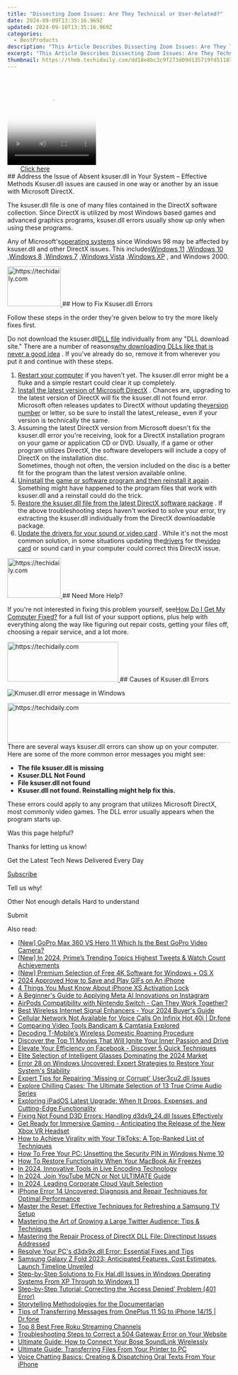 ```yaml
---
title: "Dissecting Zoom Issues: Are They Technical or User-Related?"
date: 2024-09-09T13:35:16.969Z
updated: 2024-09-10T13:35:16.969Z
categories:
  - BestProducts
description: "This Article Describes Dissecting Zoom Issues: Are They Technical or User-Related?"
excerpt: "This Article Describes Dissecting Zoom Issues: Are They Technical or User-Related?"
thumbnail: https://thmb.techidaily.com/dd18e8bc3c9f273d09d135719fd511870ffe57b02ca619c624658544faadfc68.jpg
---
```


<!-- affiliate ads begin -->
<span id="1328683">
					<video width="200" height="200" style="cursor:pointer"
           poster="//a.impactradius-go.com/display-clicktoplayimage/1328683.png"
           onclick="if(!this.playClicked){this.play();this.setAttribute('controls',true);this.playClicked=true;}">
	   <source src="//a.impactradius-go.com/display-ad/15852-1328683">
	   <img src="//a.impactradius-go.com/display-clicktoplayimage/1328683.png" style="border: none; height: 100%; width: 100%; object-fit: contain">
	</video>
	<div style="width:125px;text-align:center"><a href="javascript:window.open(decodeURIComponent('https%3A%2F%2Fthefitville.pxf.io%2Fc%2F5597632%2F1328683%2F15852'), '_blank');void(0);">Click here</a></div>
</span>
<img height="0" width="0" src="https://imp.pxf.io/i/5597632/1328683/15852" style="position:absolute;visibility:hidden;" border="0" />
<!-- affiliate ads end -->
## Address the Issue of Absent ksuser.dll in Your System – Effective Methods
 Ksuser.dll issues are caused in one way or another by an issue with Microsoft DirectX.

 The ksuser.dll file is one of many files contained in the DirectX software collection. Since DirectX is utilized by most Windows based games and advanced graphics programs, ksuser.dll errors usually show up only when using these programs.

 Any of Microsoft's[operating systems](https://www.lifewire.com/operating-systems-2625912) since Windows 98 may be affected by ksuser.dll and other DirectX issues. This includes[Windows 11](https://www.lifewire.com/windows-11-5188930) ,[Windows 10](https://www.lifewire.com/windows-10-2626217) ,[Windows 8](https://www.lifewire.com/windows-8-2626235) ,[Windows 7](https://www.lifewire.com/windows-7-2626265) ,[Windows Vista](https://www.lifewire.com/windows-vista-2626311) ,[Windows XP](https://www.lifewire.com/windows-xp-2626354) , and Windows 2000.

<!-- affiliate ads begin -->
<a href="https://aligracehair.sjv.io/c/5597632/2115909/19272" target="_top" id="2115909">
  <img src="//a.impactradius-go.com/display-ad/19272-2115909" border="0" alt="https://techidaily.com" width="120" height="90"/>
</a>
<img height="0" width="0" src="https://aligracehair.sjv.io/i/5597632/2115909/19272" style="position:absolute;visibility:hidden;" border="0" />
<!-- affiliate ads end -->
## How to Fix Ksuser.dll Errors

 Follow these steps in the order they're given below to try the more likely fixes first.

 Do not download the ksuser.dll[DLL file](https://www.lifewire.com/what-is-a-dll-file-2625852) individually from any "DLL download site." There are a number of reasons[why downloading DLLs like that is never a good idea](https://www.lifewire.com/important-reasons-not-to-download-dll-files-2624455) . If you've already do so, remove it from wherever you put it and continue with these steps.

1. [Restart your computer](https://www.lifewire.com/how-to-reboot-a-computer-2624568) if you haven't yet. The ksuser.dll error might be a fluke and a simple restart could clear it up completely.
2. [Install the latest version of Microsoft DirectX](https://www.lifewire.com/how-to-download-install-directx-2624489) . Chances are, upgrading to the latest version of DirectX will fix the ksuser.dll not found error.  
 Microsoft often releases updates to DirectX without updating the[version number](https://www.lifewire.com/version-number-2626043) or letter, so be sure to install the latest_release_ even if your version is technically the same.
3. Assuming the latest DirectX version from Microsoft doesn't fix the ksuser.dll error you're receiving, look for a DirectX installation program on your game or application CD or DVD. Usually, if a game or other program utilizes DirectX, the software developers will include a copy of DirectX on the installation disc.  
 Sometimes, though not often, the version included on the disc is a better fit for the program than the latest version available online.
4. [Uninstall the game or software program and then reinstall it again](https://www.lifewire.com/what-is-the-proper-way-to-reinstall-a-software-program-2624478) . Something might have happened to the program files that work with ksuser.dll and a reinstall could do the trick.
5. [Restore the ksuser.dll file from the latest DirectX software package](https://www.lifewire.com/how-to-restore-a-missing-directx-dll-file-2624516) . If the above troubleshooting steps haven't worked to solve your error, try extracting the ksuser.dll individually from the DirectX downloadable package.
6. [Update the drivers for your sound or video card](https://www.lifewire.com/how-to-update-drivers-in-windows-2619214) . While it's not the most common solution, in some situations updating the[drivers](https://www.lifewire.com/what-is-a-device-driver-2625796) for the[video card](https://www.lifewire.com/what-is-a-video-card-2618161) or sound card in your computer could correct this DirectX issue.

<!-- affiliate ads begin -->
<a href="https://aligracehair.sjv.io/c/5597632/2135406/19272" target="_top" id="2135406">
  <img src="//a.impactradius-go.com/display-ad/19272-2135406" border="0" alt="https://techidaily.com" width="120" height="90"/>
</a>
<img height="0" width="0" src="https://aligracehair.sjv.io/i/5597632/2135406/19272" style="position:absolute;visibility:hidden;" border="0" />
<!-- affiliate ads end -->
## Need More Help?

 If you're not interested in fixing this problem yourself, see[How Do I Get My Computer Fixed?](https://www.lifewire.com/how-do-i-get-my-computer-fixed-2625167) for a full list of your support options, plus help with everything along the way like figuring out repair costs, getting your files off, choosing a repair service, and a lot more.

<!-- affiliate ads begin -->
<a href="https://aligracehair.sjv.io/c/5597632/2135354/19272" target="_top" id="2135354">
  <img src="//a.impactradius-go.com/display-ad/19272-2135354" border="0" alt="https://techidaily.com" width="250" height="90"/>
</a>
<img height="0" width="0" src="https://aligracehair.sjv.io/i/5597632/2135354/19272" style="position:absolute;visibility:hidden;" border="0" />
<!-- affiliate ads end -->
## Causes of Ksuser.dll Errors

![Kmuser.dll error message in Windows](https://www.lifewire.com/thmb/_kE6cWgEDxkFfWUQYVl5dvpRHPU=/1500x0/filters:no_upscale():max_bytes(150000):strip_icc():format(webp)/kmuser-dll-error-59720c1c519de200114aafc7.png)

<!-- affiliate ads begin -->
<a href="https://ephamedtechinc.pxf.io/c/5597632/2120861/26400?prodsku=Saturn" target="_top" id="2120861">
  <img src="//a.impactradius-go.com/display-ad/26400-2120861" border="0" alt="https://techidaily.com" width="728" height="90"/>
</a>
<img height="0" width="0" src="https://ephamedtechinc.pxf.io/i/5597632/2120861/26400?prodsku=Saturn" style="position:absolute;visibility:hidden;" border="0" />
<!-- affiliate ads end -->
 There are several ways ksuser.dll errors can show up on your computer. Here are some of the more common error messages you might see:

* **The file ksuser.dll is missing**
* **Ksuser.DLL Not Found**
* **File ksuser.dll not found**
* **Ksuser.dll not found. Reinstalling might help fix this.**

 These errors could apply to any program that utilizes Microsoft DirectX, most commonly video games. The DLL error usually appears when the program starts up.

Was this page helpful?

Thanks for letting us know!

 Get the Latest Tech News Delivered Every Day

[Subscribe](https://www.lifewire.com/#)

Tell us why!

 Other  Not enough details  Hard to understand

 Submit

<ins class="adsbygoogle"
     style="display:block"
     data-ad-format="autorelaxed"
     data-ad-client="ca-pub-7571918770474297"
     data-ad-slot="1223367746"></ins>



<ins class="adsbygoogle"
     style="display:block"
     data-ad-client="ca-pub-7571918770474297"
     data-ad-slot="8358498916"
     data-ad-format="auto"
     data-full-width-responsive="true"></ins>

<span class="atpl-alsoreadstyle">Also read:</span>
<div><ul>
<li><a href="https://some-techniques.techidaily.com/new-gopro-max-360-vs-hero-11-which-is-the-best-gopro-video-camera/"><u>[New] GoPro Max 360 VS Hero 11 Which Is the Best GoPro Video Camera?</u></a></li>
<li><a href="https://twitter-videos.techidaily.com/new-in-2024-primes-trending-topics-highest-tweets-and-watch-count-achievements/"><u>[New] In 2024, Prime’s Trending Topics Highest Tweets & Watch Count Achievements</u></a></li>
<li><a href="https://extra-guidance.techidaily.com/new-premium-selection-of-free-4k-software-for-windows-plus-os-x/"><u>[New] Premium Selection of Free 4K Software for Windows + OS X</u></a></li>
<li><a href="https://some-techniques.techidaily.com/2024-approved-how-to-save-and-play-gifs-on-an-iphone/"><u>2024 Approved How to Save and Play GIFs on An iPhone</u></a></li>
<li><a href="https://activate-lock.techidaily.com/4-things-you-must-know-about-iphone-xs-activation-lock-by-drfone-ios/"><u>4 Things You Must Know About iPhone XS Activation Lock</u></a></li>
<li><a href="https://technical-tips.techidaily.com/a-beginners-guide-to-applying-meta-ai-innovations-on-instagram/"><u>A Beginner's Guide to Applying Meta AI Innovations on Instagram</u></a></li>
<li><a href="https://technical-tips.techidaily.com/airpods-compatibility-with-nintendo-switch-can-they-work-together/"><u>AirPods Compatibility with Nintendo Switch - Can They Work Together?</u></a></li>
<li><a href="https://technical-tips.techidaily.com/best-wireless-internet-signal-enhancers-your-2024-buyers-guide/"><u>Best Wireless Internet Signal Enhancers - Your 2024 Buyer's Guide</u></a></li>
<li><a href="https://howto.techidaily.com/cellular-network-not-available-for-voice-calls-on-infinix-hot-40i-drfone-by-drfone-fix-android-problems-fix-android-problems/"><u>Cellular Network Not Available for Voice Calls On Infinix Hot 40i | Dr.fone</u></a></li>
<li><a href="https://screen-sharing-recording.techidaily.com/comparing-video-tools-bandicam-and-camtasia-explored/"><u>Comparing Video Tools Bandicam & Camtasia Explored</u></a></li>
<li><a href="https://technical-tips.techidaily.com/decoding-t-mobiles-wireless-domestic-roaming-procedure/"><u>Decoding T-Mobile’s Wireless Domestic Roaming Procedure</u></a></li>
<li><a href="https://technical-tips.techidaily.com/discover-the-top-11-movies-that-will-ignite-your-inner-passion-and-drive/"><u>Discover the Top 11 Movies That Will Ignite Your Inner Passion and Drive</u></a></li>
<li><a href="https://technical-tips.techidaily.com/elevate-your-efficiency-on-facebook-discover-5-quick-techniques/"><u>Elevate Your Efficiency on Facebook - Discover 5 Quick Techniques</u></a></li>
<li><a href="https://technical-tips.techidaily.com/elite-selection-of-intelligent-glasses-dominating-the-2024-market/"><u>Elite Selection of Intelligent Glasses Dominating the 2024 Market</u></a></li>
<li><a href="https://technical-tips.techidaily.com/error-28-on-windows-uncovered-expert-strategies-to-restore-your-systems-stability/"><u>Error 28 on Windows Uncovered: Expert Strategies to Restore Your System's Stability</u></a></li>
<li><a href="https://technical-tips.techidaily.com/expert-tips-for-repairing-missing-or-corrupt-user3cu2dll-issues/"><u>Expert Tips for Repairing 'Missing or Corrupt' User3cu2.dll Issues</u></a></li>
<li><a href="https://technical-tips.techidaily.com/explore-chilling-cases-the-ultimate-selection-of-13-true-crime-audio-series/"><u>Explore Chilling Cases: The Ultimate Selection of 13 True Crime Audio Series</u></a></li>
<li><a href="https://technical-tips.techidaily.com/exploring-ipados-latest-upgrade-when-it-drops-expenses-and-cutting-edge-functionality/"><u>Exploring iPadOS Latest Upgrade: When It Drops, Expenses, and Cutting-Edge Functionality</u></a></li>
<li><a href="https://technical-tips.techidaily.com/fixing-not-found-d3d-errors-handling-d3dx924dll-issues-effectively/"><u>Fixing Not Found D3D Errors: Handling d3dx9_24.dll Issues Effectively</u></a></li>
<li><a href="https://technical-tips.techidaily.com/get-ready-for-immersive-gaming-anticipating-the-release-of-the-new-xbox-vr-headset/"><u>Get Ready for Immersive Gaming - Anticipating the Release of the New Xbox VR Headset</u></a></li>
<li><a href="https://technical-tips.techidaily.com/how-to-achieve-virality-with-your-tiktoks-a-top-ranked-list-of-techniques/"><u>How to Achieve Virality with Your TikToks: A Top-Ranked List of Techniques</u></a></li>
<li><a href="https://technical-tips.techidaily.com/how-to-free-your-pc-unsetting-the-security-pin-in-windows-nvme-10/"><u>How To Free Your PC: Unsetting the Security PIN in Windows Nvme 10</u></a></li>
<li><a href="https://technical-tips.techidaily.com/how-to-restore-functionality-when-your-macbook-air-freezes/"><u>How To Restore Functionality When Your MacBook Air Freezes</u></a></li>
<li><a href="https://some-techniques.techidaily.com/in-2024-innovative-tools-in-live-encoding-technology/"><u>In 2024, Innovative Tools in Live Encoding Technology</u></a></li>
<li><a href="https://youtube-lab.techidaily.com/24-join-youtube-mcn-or-not-ultimate-guide/"><u>In 2024, Join YouTube MCN or Not ULTIMATE Guide</u></a></li>
<li><a href="https://extra-guidance.techidaily.com/in-2024-leading-corporate-cloud-vault-selection/"><u>In 2024, Leading Corporate Cloud Vault Selection</u></a></li>
<li><a href="https://fox-that.techidaily.com/iphone-error-14-uncovered-diagnosis-and-repair-techniques-for-optimal-performance/"><u>IPhone Error 14 Uncovered: Diagnosis and Repair Techniques for Optimal Performance</u></a></li>
<li><a href="https://technical-tips.techidaily.com/master-the-reset-effective-techniques-for-refreshing-a-samsung-tv-setup/"><u>Master the Reset: Effective Techniques for Refreshing a Samsung TV Setup</u></a></li>
<li><a href="https://technical-tips.techidaily.com/mastering-the-art-of-growing-a-large-twitter-audience-tips-and-techniques/"><u>Mastering the Art of Growing a Large Twitter Audience: Tips & Techniques</u></a></li>
<li><a href="https://technical-tips.techidaily.com/mastering-the-repair-process-of-directx-dll-file-directinput-issues-addressed/"><u>Mastering the Repair Process of DirectX DLL File: Directinput Issues Addressed</u></a></li>
<li><a href="https://techno-recovery.techidaily.com/resolve-your-pcs-d3dx9xdll-error-essential-fixes-and-tips/"><u>Resolve Your PC's d3dx9x.dll Error: Essential Fixes and Tips</u></a></li>
<li><a href="https://technical-tips.techidaily.com/samsung-galaxy-z-fold-2023-anticipated-features-cost-estimates-launch-timeline-unveiled/"><u>Samsung Galaxy Z Fold 2023: Anticipated Features, Cost Estimates, Launch Timeline Unveiled</u></a></li>
<li><a href="https://technical-tips.techidaily.com/step-by-step-solutions-to-fix-haldll-issues-in-windows-operating-systems-from-xp-through-to-windows-11/"><u>Step-by-Step Solutions to Fix Hal.dll Issues in Windows Operating Systems From XP Through to Windows 11</u></a></li>
<li><a href="https://technical-tips.techidaily.com/step-by-step-tutorial-correcting-the-access-denied-problem-401-error/"><u>Step-by-Step Tutorial: Correcting the 'Access Denied' Problem (401 Error)</u></a></li>
<li><a href="https://extra-lessons.techidaily.com/storytelling-methodologies-for-the-documentarian/"><u>Storytelling Methodologies for the Documentarian</u></a></li>
<li><a href="https://android-transfer.techidaily.com/tips-of-transferring-messages-from-oneplus-11-5g-to-iphone-1415-drfone-by-drfone-transfer-from-android-transfer-from-android/"><u>Tips of Transferring Messages from OnePlus 11 5G to iPhone 14/15 | Dr.fone</u></a></li>
<li><a href="https://technical-tips.techidaily.com/top-8-best-free-roku-streaming-channels/"><u>Top 8 Best Free Roku Streaming Channels</u></a></li>
<li><a href="https://tech-recovery.techidaily.com/troubleshooting-steps-to-correct-a-504-gateway-error-on-your-website/"><u>Troubleshooting Steps to Correct a 504 Gateway Error on Your Website</u></a></li>
<li><a href="https://technical-tips.techidaily.com/ultimate-guide-how-to-connect-your-bose-soundlink-wirelessly/"><u>Ultimate Guide: How to Connect Your Bose SoundLink Wirelessly</u></a></li>
<li><a href="https://technical-tips.techidaily.com/ultimate-guide-transferring-files-from-your-printer-to-pc/"><u>Ultimate Guide: Transferring Files From Your Printer to PC</u></a></li>
<li><a href="https://technical-tips.techidaily.com/voice-chatting-basics-creating-and-dispatching-oral-texts-from-your-iphone/"><u>Voice Chatting Basics: Creating & Dispatching Oral Texts From Your iPhone</u></a></li>
</ul></div>
